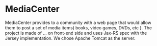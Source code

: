 # MediaCenter
MediaCenter provides to a community with a web page that would allow them to post a set of media items( books, video games, DVDs, etc ).
The project is made of ... on front-end side and uses Jax-RS spec with the Jersey implementation. We chose Apache Tomcat as the server.
